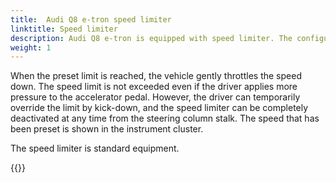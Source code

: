 ```yaml
---
title:  Audi Q8 e-tron speed limiter
linktitle: Speed limiter
description: Audi Q8 e-tron is equipped with speed limiter. The configurable speed limiter limits driving speed to a value set by the driver within the speed range of 30 to 250 km/h (18.6 to 155.3 mph) – which is very helpful within city limits or construction zones, for example.
weight: 1
---
```


 When the preset limit is reached, the vehicle gently throttles the speed down. The speed limit is not exceeded even if the driver applies more pressure to the accelerator pedal. However, the driver can temporarily override the limit by kick-down, and the speed limiter can be completely deactivated at any time from the steering column stalk. The speed that has been preset is shown in the instrument cluster.

 The speed limiter is standard equipment.

{{<children description="true" />}}
